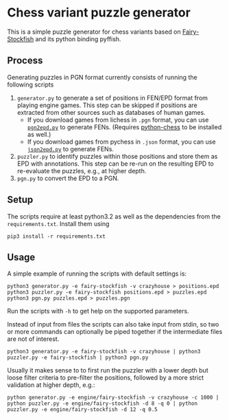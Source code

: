 # Chess variant puzzle generator

This is a simple puzzle generator for chess variants based on [Fairy-Stockfish](https://github.com/ianfab/Fairy-Stockfish) and its python binding pyffish.

## Process

Generating puzzles in PGN format currently consists of running the following scripts
1. `generator.py` to generate a set of positions in FEN/EPD format from playing engine games. This step can be skipped if positions are extracted from other sources such as databases of human games.
    * If you download games from lichess in `.pgn` format, you can use [`pgn2epd.py`](https://github.com/gbtami/pychess-variants/blob/master/server/pgn2epd.py) to generate FENs. (Requires [python-chess](https://pypi.org/project/chess/) to be installed as well.)
    * If you download games from pychess in `.json` format, you can use [`json2epd.py`](https://github.com/gbtami/pychess-variants/blob/master/server/json2epd.py) to generate FENs.
2. `puzzler.py` to identify puzzles within those positions and store them as EPD with annotations. This step can be re-run on the resulting EPD to re-evaluate the puzzles, e.g., at higher depth.
3. `pgn.py` to convert the EPD to a PGN.

## Setup
The scripts require at least python3.2 as well as the dependencies from the `requirements.txt`. Install them using
```
pip3 install -r requirements.txt
```

## Usage
A simple example of running the scripts with default settings is:
```
python3 generator.py -e fairy-stockfish -v crazyhouse > positions.epd
python3 puzzler.py -e fairy-stockfish positions.epd > puzzles.epd
python3 pgn.py puzzles.epd > puzzles.pgn
```
Run the scripts with `-h` to get help on the supported parameters.

Instead of input from files the scripts can also take input from stdin, so two or more commands can optionally be piped together if the intermediate files are not of interest.
```
python3 generator.py -e fairy-stockfish -v crazyhouse | python3 puzzler.py -e fairy-stockfish | python3 pgn.py
```

Usually it makes sense to to first run the puzzler with a lower depth but loose filter criteria to pre-filter the positions, followed by a more strict validation at higher depth, e.g.:
```
python generator.py -e engine/fairy-stockfish -v crazyhouse -c 1000 | python puzzler.py -e engine/fairy-stockfish -d 8 -q 0 | python puzzler.py -e engine/fairy-stockfish -d 12 -q 0.5
```
